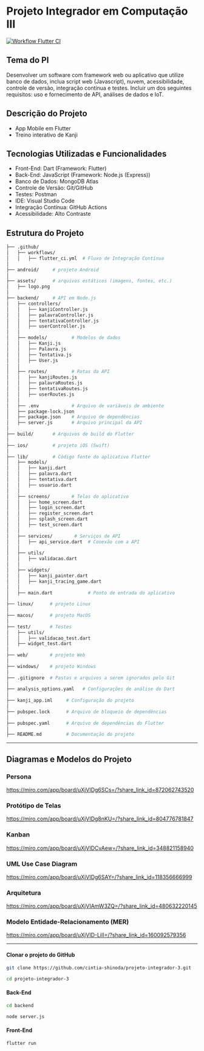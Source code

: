 # Projeto Integrador em Computação III

[![Workflow Flutter CI](https://github.com/cintia-shinoda/projeto-integrador-3/actions/workflows/flutter_ci.yml/badge.svg)](https://github.com/cintia-shinoda/projeto-integrador-3/actions/workflows/flutter_ci.yml)

## Tema do PI
Desenvolver um software com framework web ou aplicativo que utilize banco de dados, inclua script web (Javascript), nuvem, acessibilidade, controle de versão, integração contínua e testes. 
Incluir um dos seguintes requisitos: uso e fornecimento de API, análises de dados e IoT.


## Descrição do Projeto
- App Mobile em Flutter
- Treino interativo de Kanji


## Tecnologias Utilizadas e Funcionalidades
- Front-End: Dart (Framework: Flutter)
- Back-End: JavaScript (Framework: Node.js (Express))
- Banco de Dados: MongoDB Atlas
- Controle de Versão: Git/GitHub
- Testes: Postman
- IDE: Visual Studio Code
- Integração Contínua: GitHub Actions
- Acessibilidade: Alto Contraste

<!-- - API: RESTful -->
<!-- - Deploy: Render, Heroku ou Railway -->
<!-- - Acessibilidade: Flutter Colorblind ou Flutter Accessibility -->



## Estrutura do Projeto
```bash
├── .github/  
│   ├── workflows/
│   │   ├── flutter_ci.yml  # Fluxo de Integração Contínua
│
├── android/     # projeto Android
│
├── assets/      # arquivos estáticos (imagens, fontes, etc.)
│   ├── logo.png
│
├── backend/     # API em Node.js
│   ├── controllers/
│   │   ├── kanjiController.js
│   │   ├── palavraController.js
│   │   ├── tentativaController.js
│   │   ├── userController.js
│   │     
│   ├── models/         # Modelos de dados
│   │   ├── Kanji.js
│   │   ├── Palavra.js
│   │   ├── Tentativa.js
│   │   ├── User.js
│   │
│   ├── routes/         # Rotas da API
│   │   ├── kanjiRoutes.js
│   │   ├── palavraRoutes.js
│   │   ├── tentativaRoutes.js
│   │   ├── userRoutes.js
│   │
│   ├── .env            # Arquivo de variáveis de ambiente
│   ├── package-lock.json 
│   ├── package.json    # Arquivo de dependências
│   ├── server.js       # Arquivo principal da API
│
├── build/       # Arquivos de build do Flutter
│
├── ios/         # projeto iOS (Swift)
│
├── lib/         # Código fonte do aplicativo Flutter
│   ├── models/
│   │   ├── kanji.dart
│   │   ├── palavra.dart
│   │   ├── tentativa.dart
│   │   ├── usuario.dart
│   │
│   ├── screens/        # Telas do aplicativo
│   │   ├── home_screen.dart
│   │   ├── login_screen.dart
│   │   ├── register_screen.dart
│   │   ├── splash_screen.dart
│   │   ├── test_screen.dart
│   │
│   ├── services/        # Serviços de API
│   │   ├── api_service.dart  # Conexão com a API
│   │
│   ├── utils/
│   │   ├── validacao.dart
│   │
│   ├── widgets/
│   │   ├── kanji_painter.dart
│   │   ├── kanji_tracing_game.dart
│   │
│   ├── main.dart             # Ponto de entrada do aplicativo
│
├── linux/      # projeto Linux
│
├── macos/      # projeto MacOS
│
├── test/       # Testes
│   ├── utils/
│   │   ├── validacao_test.dart
│   ├── widget_test.dart
│    
├── web/        # projeto Web
│
├── windows/    # projeto Windows
│
├── .gitignore  # Pastas e arquivos a serem ignorados pelo Git
│
├── analysis_options.yaml   # Configurações de análise do Dart
│
├── kanji_app.iml     # Configuração do projeto
│
├── pubspec.lock      # Arquivo de bloqueio de dependências
│
├── pubspec.yaml      # Arquivo de dependências do Flutter
│
├── README.md         # Documentação do projeto
```

---


## Diagramas e Modelos do Projeto

### Persona
https://miro.com/app/board/uXjVIDg6SCs=/?share_link_id=872062743520

### Protótipo de Telas
https://miro.com/app/board/uXjVIDg8nKU=/?share_link_id=804776781847

### Kanban
https://miro.com/app/board/uXjVIDCvAew=/?share_link_id=348821158940

### UML Use Case Diagram
https://miro.com/app/board/uXjVIDg6SAY=/?share_link_id=118356666999

### Arquitetura
https://miro.com/app/board/uXjVIAmW3ZQ=/?share_link_id=480632220145

### Modelo Entidade-Relacionamento (MER)
https://miro.com/app/board/uXjVID-LilI=/?share_link_id=160092579356

---


#### Clonar o projeto do GitHub
```bash
git clone https://github.com/cintia-shinoda/projeto-integrador-3.git

cd projeto-integrador-3
```

#### Back-End
```bash
cd backend

node server.js
```

#### Front-End
```bash
flutter run
```